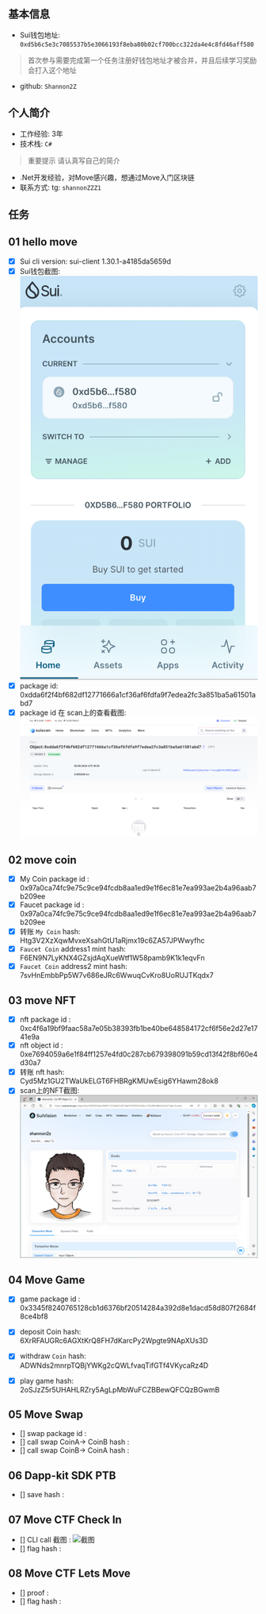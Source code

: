 ## 基本信息
- Sui钱包地址: `0xd5b6c5e3c7085537b5e3066193f8eba80b02cf700bcc322da4e4c8fd46aff580`
> 首次参与需要完成第一个任务注册好钱包地址才被合并，并且后续学习奖励会打入这个地址
- github: `Shannon2Z`

## 个人简介
- 工作经验: 3年
- 技术栈: `C#`
> 重要提示 请认真写自己的简介
- .Net开发经验，对Move感兴趣，想通过Move入门区块链
- 联系方式: tg: `shannonZZZ1`

## 任务

##   01 hello move  
- [x] Sui cli version: sui-client 1.30.1-a4185da5659d
- [x] Sui钱包截图: ![Sui钱包截图](./notes/m.png)
- [x] package id: 0xdda6f2f4bf682df12771666a1cf36af6fdfa9f7edea2fc3a851ba5a61501abd7
- [x] package id 在 scan上的查看截图:![Scan截图](./notes/n.png)

##   02 move coin
- [x] My Coin package id : 0x97a0ca74fc9e75c9ce94fcdb8aa1ed9e1f6ec81e7ea993ae2b4a96aab7b209ee
- [x] Faucet package id :  0x97a0ca74fc9e75c9ce94fcdb8aa1ed9e1f6ec81e7ea993ae2b4a96aab7b209ee
- [x] 转账 `My Coin` hash: Htg3V2XzXqwMvxeXsahGtU1aRjmx19c6ZA57JPWwyfhc
- [x] `Faucet Coin` address1 mint hash: F6EN9N7LyKNX4GZsjdAqXueWtf1W58pamb9K1k1eqvFn
- [x] `Faucet Coin` address2 mint hash: 7svHnEmbbPp5W7v686eJRc6WwuqCvKro8UoRUJTKqdx7

##   03 move NFT
- [x] nft package id : 0xc4f6a19bf9faac58a7e05b38393fb1be40be648584172cf6f56e2d27e1741e9a
- [x] nft object id : 0xe7694059a6e1f84ff1257e4fd0c287cb679398091b59cd13f42f8bf60e4d30a7
- [x] 转账 nft  hash:  Cyd5Mz1GU2TWaUkELGT6FHBRgKMUwEsig6YHawm28ok8
- [x] scan上的NFT截图:![Scan截图](./code/task3/屏幕截图2024-08-14-223534.png)

##   04 Move Game
- [x] game package id : 0x3345f8240765128cb1d6376bf20514284a392d8e1dacd58d807f2684f8ce4bf8
- [x] deposit Coin hash: 6XrRFAUGRc6AGXtKrQ8FH7dKarcPy2Wpgte9NApXUs3D
- [x] withdraw `Coin` hash: ADWNds2mnrpTQBjYWKg2cQWLfvaqTifGTf4VKycaRz4D
- [x] play game hash:  2oSJzZ5r5UHAHLRZry5AgLpMbWuFCZBBewQFCQzBGwmB


##   05 Move Swap
- [] swap package id :
- [] call swap CoinA-> CoinB  hash :
- [] call swap CoinB-> CoinA  hash :

##   06 Dapp-kit SDK PTB
- [] save hash :

##   07 Move CTF Check In
- [] CLI call 截图 : ![截图](./images/你的图片地址)
- [] flag hash :

##   08 Move CTF Lets Move
- [] proof : 
- [] flag hash :
